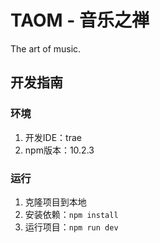 # TAOM - 音乐之禅
The art of music.

## 开发指南
### 环境
1. 开发IDE：trae
2. npm版本：10.2.3

### 运行
1. 克隆项目到本地
2. 安装依赖：`npm install`
3. 运行项目：`npm run dev`
